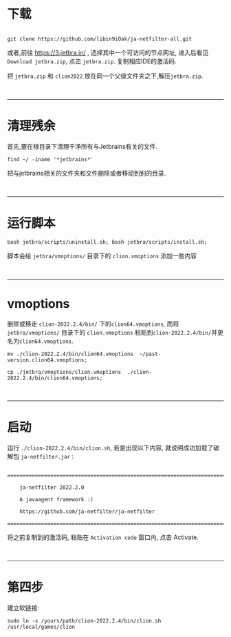 # 下载
```

git clone https://github.com/libin9iOak/ja-netfilter-all.git

```


或者,前往 https://3.jetbra.in/ , 选择其中一个可访问的节点网址, 进入后看见 `Download jetbra.zip`, 点击 `jetbra.zip`.
复制相应IDE的激活码.

把 `jetbra.zip` 和 `clion2022` 放在同一个父级文件夹之下,解压`jetbra.zip`.

<br><hr>

# 清理残余

首先,要在根目录下清理干净所有与Jetbrains有关的文件.
``````
find ~/ -iname '*jetbrains*'
``````
把与jetbrains相关的文件夹和文件删除或者移动到别的目录.

<br><hr>

# 运行脚本
 
```
bash jetbra/scripts/uninstall.sh; bash jetbra/scripts/install.sh;

```

脚本会给 `jetbra/vmoptions/` 目录下的 `clion.vmoptions` 添加一些内容

<br><hr>

# vmoptions
删除或移走 `clion-2022.2.4/bin/` 下的`clion64.vmoptions`, 而将`jetbra/vmoptions/` 目录下的 `clion.vmoptions` 粘贴到`clion-2022.2.4/bin/`并更名为`clion64.vmoptions`.

```
mv ./clion-2022.2.4/bin/clion64.vmoptions  ~/past-version.clion64.vmoptions;

cp ./jetbra/vmoptions/clion.vmoptions  ./clion-2022.2.4/bin/clion64.vmoptions;
```


<br><hr>

# 启动

运行 `./clion-2022.2.4/bin/clion.sh`, 若是出现以下内容, 就说明成功加载了破解包 `ja-netfilter.jar` :

``````

============================================================================  

    ja-netfilter 2022.2.0

    A javaagent framework :)

    https://github.com/ja-netfilter/ja-netfilter

============================================================================

``````

将之前复制到的激活码, 粘贴在 `Activation code` 窗口内, 点击 Activate.

<br><hr>

# 第四步

建立软链接:
```
sudo ln -s /yours/path/clion-2022.2.4/bin/clion.sh /usr/local/games/clion
```
